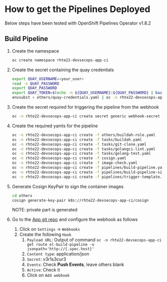 # How to get the Pipelines Deployed

Below steps have been tested with OpenShift Pipelines Operator v1.8.2

## Build Pipeline

1. Create the namespace

    ~~~sh
    oc create namespace rhte22-devsecops-app-ci
    ~~~
2. Create the secret containing the quay credentials

    ~~~sh
    export QUAY_USERNAME=<your_user>
    read -s QUAY_PASSWORD
    export QUAY_PASSWORD
    export QUAY_TOKEN=$(echo -n ${QUAY_USERNAME}:${QUAY_PASSWORD} | base64 -w0)
    envsubst < others/quay-credentials.yaml | oc -n rhte22-devsecops-app-ci create -f -
    ~~~
3. Create the secret required for triggering the pipeline from the webhook

    ~~~sh
    oc -n rhte22-devsecops-app-ci create secret generic webhook-secret --from-literal=secret=v3r1s3cur3
    ~~~

4. Create the required yamls for the pipeline

    ~~~sh
    oc -n rhte22-devsecops-app-ci create -f others/buildah-role.yaml
    oc -n rhte22-devsecops-app-ci create -f tasks/buildah.yaml
    oc -n rhte22-devsecops-app-ci create -f tasks/git-clone.yaml
    oc -n rhte22-devsecops-app-ci create -f tasks/golangci-lint.yaml
    oc -n rhte22-devsecops-app-ci create -f tasks/golang-test.yaml
    oc -n rhte22-devsecops-app-ci create -f cosign.yaml
    oc -n rhte22-devsecops-app-ci create -f image-check.yaml
    oc -n rhte22-devsecops-app-ci create -f pipelines/build-pipeline.yaml
    oc -n rhte22-devsecops-app-ci create -f pipelines/build-pipeline-signed.yaml
    oc -n rhte22-devsecops-app-ci create -f pipelines/trigger-template.yaml
    ~~~

4. Generate Cosign KeyPair to sign the container images

    ~~~sh
    cd others
    cosign generate-key-pair k8s://rhte22-devsecops-app-ci/cosign
    ~~~

    NOTE: private part is generated

5. Go to the [App git repo](https://github.com/ocp-tigers/rhte22-devsecops-app) and configure the webhook as follows

    1. Click on `Settings` -> `Webhooks`
    2. Create the following `Hook`
       1. `Payload URL`: Output of command `oc -n rhte22-devsecops-app-ci get route el-build-pipeline -o jsonpath='http://{.spec.host}'`
       2. `Content type`: application/json
       3. `Secret`: v3r1s3cur3
       4. `Events`: Check **Push Events**, leave others blank
       5. `Active`: Check it
       6. Click on `Add webhook`
